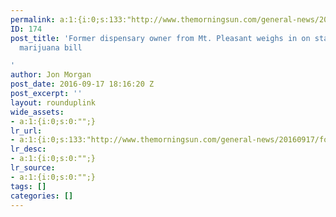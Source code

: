 ```yaml
---
permalink: a:1:{i:0;s:133:"http://www.themorningsun.com/general-news/20160917/former-dispensary-owner-from-mt-pleasant-weighs-in-on-state-medical-marijuana-bill";}
ID: 174
post_title: 'Former dispensary owner from Mt. Pleasant weighs in on state medical
  marijuana bill

'
author: Jon Morgan
post_date: 2016-09-17 18:16:20 Z
post_excerpt: ''
layout: rounduplink
wide_assets:
- a:1:{i:0;s:0:"";}
lr_url:
- a:1:{i:0;s:133:"http://www.themorningsun.com/general-news/20160917/former-dispensary-owner-from-mt-pleasant-weighs-in-on-state-medical-marijuana-bill";}
lr_desc:
- a:1:{i:0;s:0:"";}
lr_source:
- a:1:{i:0;s:0:"";}
tags: []
categories: []
---
```


